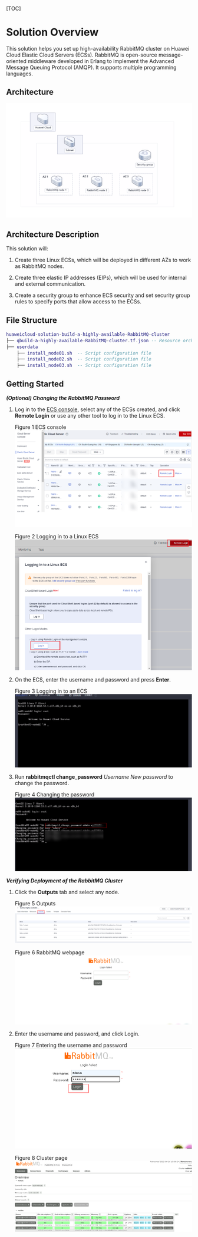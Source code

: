 [TOC]

**Solution Overview**
===============
This solution helps you set up high-availability RabbitMQ cluster on Huawei Cloud Elastic Cloud Servers (ECSs). RabbitMQ is open-source message-oriented middleware developed in Erlang to implement the Advanced Message Queuing Protocol (AMQP). It supports multiple programming languages.

**Architecture**
---------------
![Architecture](./document/quickly-deploying-a-high-availability-RabbitMQ-cluster.png)

**Architecture Description**
---------------
This solution will:

1. Create three Linux ECSs, which will be deployed in different AZs to work as RabbitMQ nodes.

2. Create three elastic IP addresses (EIPs), which will be used for internal and external communication.

3. Create a security group to enhance ECS security and set security group rules to specify ports that allow access to the ECSs.

**File Structure**
---------------

``` lua
huaweicloud-solution-build-a-highly-available-RabbitMQ-cluster
├── qbuild-a-highly-available-RabbitMQ-cluster.tf.json -- Resource orchestration template
├── userdata
    ├── install_node01.sh  -- Script configuration file
    ├── install_node02.sh  -- Script configuration file
    ├── install_node03.sh  -- Script configuration file
```
**Getting Started**
---------------
***(Optional) Changing the RabbitMQ Password***

1. Log in to the [ECS console](https://console-intl.huaweicloud.com/ecm/?agencyId=WOmAijZnbElNjCFzTVDl4aJQAgdaTUMD&locale=en-us&region=ap-southeast-3#/ecs/dashboard), select any of the ECSs created, and click **Remote Login** or use any other tool to log in to the Linux ECS.

	Figure 1 ECS console
	![ECS console](./document/readme-image-001.png)

	Figure 2 Logging in to a Linux ECS
	![Logging in to a Linux ECS](./document/readme-image-002.png)

2. On the ECS, enter the username and password and press **Enter**.

	Figure 3 Logging in to an ECS
	![Logging in to an ECS](./document/readme-image-003.png)

3. Run **rabbitmqctl change_password** *Username* *New password* to change the password.

	Figure 4 Changing the password
	![Changing the password](./document/readme-image-004.png)

***Verifying Deployment of the RabbitMQ Cluster***

1. Click the **Outputs** tab and select any node.

	Figure 5 Outputs
	![Outputs](./document/readme-image-005.png)

	Figure 6 RabbitMQ webpage
	![Figure1 RabbitMQ webpage](./document/readme-image-006.png)

2. Enter the username and password, and click Login.

	Figure 7 Entering the username and password
	![Entering the username and password](./document/readme-image-007.png)

	Figure 8 Cluster page
	![Cluster page](./document/readme-image-008.png)
